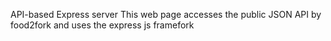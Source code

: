 API-based Express server
This web page accesses the public JSON API by food2fork and uses the express js framefork

